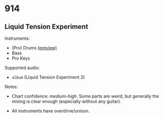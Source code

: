 # 914

## Liquid Tension Experiment

Instruments:

  * (Pro) Drums [(preview)](http://pages.cs.wisc.edu/~tolly/customs/?title=914&artist=liquid-tension-experiment)
  * Bass
  * Pro Keys

Supported audio:

  * `album` (Liquid Tension Experiment 2)

Notes:

  * Chart confidence: *medium-high*. Some parts are weird, but generally the mixing is clear enough (especially without any guitar).

  * All instruments have overdrive/unison.

